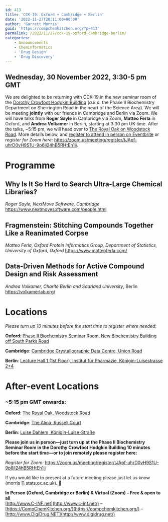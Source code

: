 ```yaml
---
id: 413
title: 'CCK-19: Oxford + Cambridge + Berlin'
date: '2022-11-27T20:11:00+00:00'
author: 'Garrett Morris'
guid: 'https://compchemkitchen.org/?p=413'
permalink: /2022/11/27/cck-19-oxford-cambridge-berlin/
categories:
    - Announcements
    - Cheminformatics
    - 'Drug Design'
    - 'Drug Discovery'
---
```


## Wednesday, 30 November 2022, 3:30-5 pm GMT

We are delighted to be returning with CCK-19 in the new seminar room of the [Dorothy Crowfoot Hodgkin Building](https://maps.ox.ac.uk/bd821e30-d8ba-11eb-a363-059e537832a1/search/projects/23/5da6eb313ac1ce0077dc740c) (*a.k.a.* the Phase II Biochemistry Department on Sherrington Road in the heart of the Science Area). We will be meeting **jointly** with our friends in Cambridge and Berlin via Zoom. We will have talks from **Roger Sayle** in Cambridge via Zoom, **Matteo Ferla** in Oxford, and **Andrea Volkamer** in Berlin, starting at 3:30 pm UK time. After the talks, ~5:15 pm, we will head over to [The Royal Oak on Woodstock Road](https://www.tripadvisor.co.uk/Restaurant_Review-g186361-d1835989-Reviews-The_Royal_Oak-Oxford_Oxfordshire_England.html). More details below, and [register to attend in person on Eventbrite](https://www.eventbrite.com/e/comp-chem-kitchen-cck-19-oxford-cambridge-berlin-tickets-475968884747) or *register for Zoom here:* <https://zoom.us/meeting/register/tJApf-uhrD0vH9S1U-9p6il24hB5RHtEh1ii>.

# **Programme**

## **Why Is It So Hard to Search Ultra-Large Chemical Libraries?**

*Roger Sayle, NextMove Software, Cambridge*  
<https://www.nextmovesoftware.com/people.html>

## **Fragmenstein: Stitching Compounds Together Like a Reanimated Corpse**

*Matteo Ferla, Oxford Protein Informatics Group, Department of Statistics, University of Oxford, Oxford* <https://www.matteoferla.com/>

## **Data-Driven Methods for Active Compound Design and Risk Assessment**

*Andrea Volkamer, Charité Berlin and Saarland University*, Berlin  
<https://volkamerlab.org/>

# **Locations**

*Please turn up 10 minutes before the start time to register where needed*:

**Oxford**: [Phase II Biochemistry Seminar Room, New Biochemistry Building off South Parks Road](https://goo.gl/maps/qSogPUHLYzQMHRUC7)

**Cambridge**: [Cambridge Crystallographic Data Centre, Union Road](https://goo.gl/maps/4BjUv46WhaNdV6po6)

**Berlin**: [Lecture Hall 1 (1st Floor), Institut für Pharmazie, Königin-Luisestrasse 2+4](https://goo.gl/maps/w4N4LT2tYcBgC3NP6)

# **After-event Locations**

### **~5:15 pm GMT onwards**:

**Oxford**: [The Royal Oak, Woodstock Road](https://goo.gl/maps/9KbqWgHAcZeFMvKB9)

**Cambridge**: [The Alma, Russell Court](https://goo.gl/maps/sED8pveckT2EwR3k7)

**Berlin**: [Luise Dahlem, Königin-Luise-Straße](https://g.page/luisedahlem?share)

**Please join us in person—just turn up at the Phase II Biochemistry Seminar Room in the Dorothy Crowfoot Hodgkin Building 10 minutes before the start time—or to join remotely please register here:**

 *Register for Zoom:* <https://zoom.us/meeting/register/tJApf-uhrD0vH9S1U-9p6il24hB5RHtEh1ii>

If you would like to present at a future meeting please just let us know (morris \[\] stats.ox.ac.uk). 🙂

**In Person (Oxford, Cambridge or Berlin) &amp; Virtual (Zoom) – Free &amp; open to all**  
[http://www.C-INF.net](http://www.c-inf.net/) – [https://CompChemKitchen.org/](https://compchemkitchen.org/) – [http://www.DigiDrug.NET](http://www.digidrug.net/)